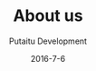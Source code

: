 ---
title: 'About us'
showInNav: true
sections:
    -
        template: fullHeightBanner
        backgroundImage: 73190df947d424c787b77f330d205183225656ab
        text: "# What is Sweet Surrender?\n\nThat is a good question."
        button:
            target: _self
            text: null
    -
        template: richTextSection
        button:
            target: _self
        text: "Most people would say that we are a children friendly, non-profit café that wants to give all its visitors a break from the turmoil of everyday life by serving high-standard coffee and tea, affordable and proper meal and a warm smile.\n\nBut we are also a group of warm hearted volunteers from all parts of the world, that work together to make the café the biggest hit possible. Because every profit made and all our tips are send directly to a worthy cause. Thankfully this common goal also makes us good friends and a happy bunch to be with at the same time.\n\n### Non-profit\n\nOver the course of time Café Sweet Surrender has donated all its profit to organisations that help people in a more direct way then we can. If you want to see who has benefited from our support, you can find a list here on the homepage. And if you want to help us help more people – just buy two coffees instead on one the next time you drop by.\n\n### What we believe in\n\nCafé Sweet Surrender was started by a group of people from Greve Free Church. The Christian world view of kindness and love to our next is still our driving force, and a cornerstone in our organisation."
    -
        heading: 'How can I help?'
        textBlocks:
            -
                text: 'At Café Sweet Surrender we are totally dependent on our group volunteers and the time and effort they put into the project. Therefor we always welcome anybody who wants to pitch in. So please get in touch! There is almost no limit in how you contribute. From managing our Instagram profile to cleaning the bathrooms… just to mention two. The more common tasks are described here. But no matter how you want to help – just use the contact form on this page!'
                image: null
            -
                text: "### Bar & kitchen\n\nWe always welcome more hands to our team, and could certainly need them! If you like to cook and be in a kitchen there is plenty of opportunity to become a part of our kitchen team. What counts is your passion – we will gladly help you improve your skills!\n\nIf you like to smile and interact in a positive way with our customers, you would like to welcome you behind the bar. We will teach you to make an excellent cup of coffee and show you what temperature is the best for the different kind of teas. Besides that, you will need to handle the cashier, serve the food and clean the tables. It’s an easy job, but it is a lot of fun."
                image: 2112a2ef8c726ecb25d2ff19d7eda67047559ae7
            -
                text: "### Café events\n\nIf you know your way around sound and light, and can help arrange small concerts and events… well you guessed it, you’re a perfect match for our Music & Event team. Sign up – we would love to hear from you.  \nWe offer special activities for kids several times a week, and with your help we can keep it up – or even turn it up a notch. We make crafts, read stories and generally give the visiting kids and their parent a good time. This is probably one of the most giving groups to be part of. But be warned, to make children smile and succeed is very addictive!"
                image: 2112a2ef8c726ecb25d2ff19d7eda67047559ae7
            -
                text: ""
            -
                text: ""
            -
                text: ""
            -
                text: ""
        template: textBlocks
    -
        template: tabbedIframes
        heading: 'Would you like to help us out?'
        iframes:
            -
                tabName: 'Please fill out the form below'
                iFrameUrl: 'https://podio.com/webforms/15286559/1024623?e=true'
navOrder: '4'
description: null
meta:
    id: 75fb3bd6e8d858ca23300c720820d60467289a46
    parentId: ""
    language: en
date: '2016-7-6'
author: 'Putaitu Development'
permalink: /about-us/
layout: sectionPage
---
